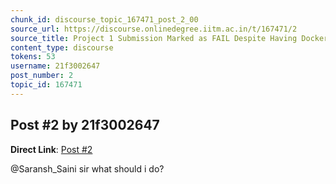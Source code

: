 ```yaml
---
chunk_id: discourse_topic_167471_post_2_00
source_url: https://discourse.onlinedegree.iitm.ac.in/t/167471/2
source_title: Project 1 Submission Marked as FAIL Despite Having Dockerfile & Image
content_type: discourse
tokens: 53
username: 21f3002647
post_number: 2
topic_id: 167471
---
```


## Post #2 by 21f3002647

**Direct Link**: [Post #2](https://discourse.onlinedegree.iitm.ac.in/t/167471/2)

@Saransh_Saini sir what should i do?
